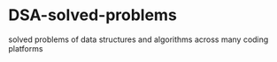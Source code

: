 # DSA-solved-problems
solved problems of data structures and algorithms across many coding platforms
